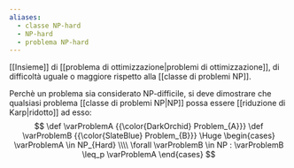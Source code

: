 ```yaml
---
aliases:
  - classe NP-hard
  - NP-hard
  - problema NP-hard
---
```

[[Insieme]] di [[problema di ottimizzazione|problemi di ottimizzazione]], di difficoltà uguale o maggiore rispetto alla [[classe di problemi NP]].

Perchè un problema sia considerato NP-difficile, si deve dimostrare che qualsiasi problema [[classe di problemi NP|NP]] possa essere [[riduzione di Karp|ridotto]] ad esso: 
$$
\def \varProblemA {{\color{DarkOrchid} Problem_{A}}}
\def \varProblemB {{\color{SlateBlue} Problem_{B}}}
\Huge
\begin{cases}
\varProblemA \in NP_{Hard}
\\\\
\forall \varProblemB \in NP : \varProblemB \leq_p \varProblemA
\end{cases}
$$

